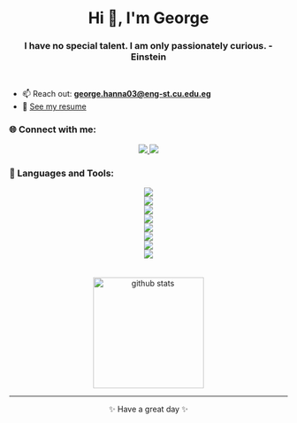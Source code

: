 <h1 align="center">Hi 👋, I'm George</h1>
<h3 align="center">I have no special talent. I am only passionately curious. - Einstein</h3>

<br>

- 📫 Reach out: **george.hanna03@eng-st.cu.edu.eg**
- 📄 [See my resume](https://drive.google.com/file/d/1h8VnN6zz_k8gOhycaNP_23Ii0AHxjQvI/view?usp=drive_link)


<h3 align="left">🌐 Connect with me:</h3>

<div align="center">
    <a href="mailto:george.hanna03@eng-st.cu.edu.eg">
        <img src="https://skillicons.dev/icons?i=gmail"/>
    </a>
    <a href="https://www.linkedin.com/in/g-magdy/">
        <img src="https://skillicons.dev/icons?i=linkedin"/>
    </a>
</div>

<h3 align="left">🚀 Languages and Tools:</h3>

<div align="center">
    <a href="https://skillicons.dev">
        <img src="https://skillicons.dev/icons?i=arch" />
    </a>
    <br>
    <a href="https://skillicons.dev">
        <img src="https://skillicons.dev/icons?i=linux,bash" />
    </a>
    <br>
    <a href="https://skillicons.dev">
        <img src="https://skillicons.dev/icons?i=c,cpp,cs" />
    </a>
    <br>
    <a href="https://skillicons.dev">
        <img src="https://skillicons.dev/icons?i=react,nodejs,html,css" />
    </a>
    <br>
    <a href="https://skillicons.dev">
        <img src="https://skillicons.dev/icons?i=python,java,javascript,arduino,flutter" />
    </a>
    <br>
    <a href="https://skillicons.dev">
        <img src="https://skillicons.dev/icons?i=scikitlearn,tensorflow,flask" />
    </a>
    <br>
    <a href="https://skillicons.dev">
        <img src="https://skillicons.dev/icons?i=postgres,mongodb" />
    </a>
    <br>
    <a href="https://skillicons.dev">
        <img src="https://skillicons.dev/icons?i=docker" />
    </a>
</div>
<br>
<br>

<div align="center">
  <img src="https://github-readme-stats.vercel.app/api?username=g-magdy&show_icons=true&include_all_commits=true&count_private=true&disable_animations=false&theme=github_dark&locale=en&hide_border=true&order=1" height="200" alt="github stats"  />
</div>

---
<div align="center">
✨ Have a great day ✨
</div>